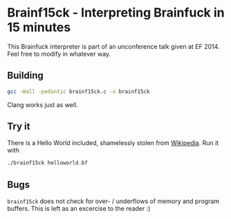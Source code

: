 Brainf15ck - Interpreting Brainfuck in 15 minutes
===

This Brainfuck interpreter is part of an unconference talk given at EF 2014.
Feel free to modify in whatever way.

Building
---

```bash
gcc -Wall -pedantic brainf15ck.c -o brainf15ck
```

Clang works just as well.

Try it
---

There is a Hello World included, shamelessly stolen from [Wikipedia](http://en.wikipedia.org/wiki/Brainfuck#Hello_World.21). Run it with

```bash
./brainf15ck helloworld.bf
```

Bugs
---

`brainf15ck` does not check for over- / underflows of memory and program
buffers. This is left as an excercise to the reader :)